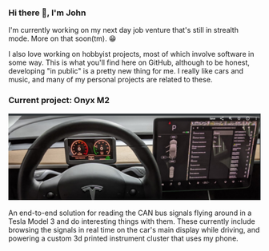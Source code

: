 ### Hi there 👋, I'm John

I'm currently working on my next day job venture that's still in strealth mode. More 
on that soon(tm). 😁

I also love working on hobbyist projects, most of which involve software in some way.
This is what you'll find here on GitHub, although to be honest, developing "in public"
is a pretty new thing for me. I really like cars and music, and many of my personal
projects are related to these.

### Current project: Onyx M2

![Photo of Onyx M2 running in my Tesla Model 3](docs/onyx-m2-photo.png "Onyx M2")

An end-to-end solution for reading the CAN bus signals flying around in a Tesla Model 3
and do interesting things with them. These currently include browsing the signals in
real time on the car's main display while driving, and powering a custom 3d printed
instrument cluster that uses my phone.

<!--
### Previous projects and fun facts

**johnmccalla/johnmccalla** is a ✨ _special_ ✨ repository because its `README.md` (this file) appears on your GitHub profile.

Here are some ideas to get you started:

- 🔭 I’m currently working on ...
- 🌱 I’m currently learning ...
- 👯 I’m looking to collaborate on ...
- 🤔 I’m looking for help with ...
- 💬 Ask me about ...
- 📫 How to reach me: ...
- 😄 Pronouns: ...
- ⚡ Fun fact: ...
-->
